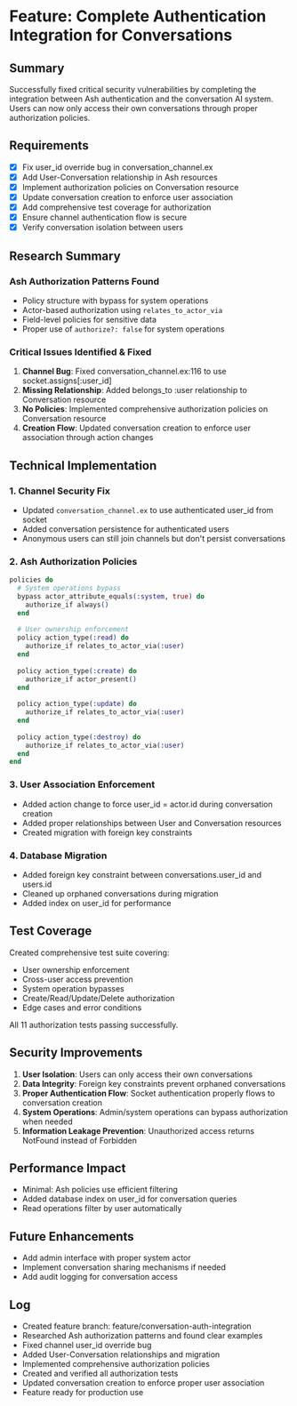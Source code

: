 # Feature: Complete Authentication Integration for Conversations

## Summary
Successfully fixed critical security vulnerabilities by completing the integration between Ash authentication and the conversation AI system. Users can now only access their own conversations through proper authorization policies.

## Requirements
- [x] Fix user_id override bug in conversation_channel.ex
- [x] Add User-Conversation relationship in Ash resources
- [x] Implement authorization policies on Conversation resource
- [x] Update conversation creation to enforce user association
- [x] Add comprehensive test coverage for authorization
- [x] Ensure channel authentication flow is secure
- [x] Verify conversation isolation between users

## Research Summary
### Ash Authorization Patterns Found
- Policy structure with bypass for system operations
- Actor-based authorization using `relates_to_actor_via`
- Field-level policies for sensitive data
- Proper use of `authorize?: false` for system operations

### Critical Issues Identified & Fixed
1. **Channel Bug**: Fixed conversation_channel.ex:116 to use socket.assigns[:user_id]
2. **Missing Relationship**: Added belongs_to :user relationship to Conversation resource
3. **No Policies**: Implemented comprehensive authorization policies on Conversation resource
4. **Creation Flow**: Updated conversation creation to enforce user association through action changes

## Technical Implementation

### 1. Channel Security Fix
- Updated `conversation_channel.ex` to use authenticated user_id from socket
- Added conversation persistence for authenticated users
- Anonymous users can still join channels but don't persist conversations

### 2. Ash Authorization Policies
```elixir
policies do
  # System operations bypass
  bypass actor_attribute_equals(:system, true) do
    authorize_if always()
  end
  
  # User ownership enforcement
  policy action_type(:read) do
    authorize_if relates_to_actor_via(:user)
  end
  
  policy action_type(:create) do
    authorize_if actor_present()
  end
  
  policy action_type(:update) do
    authorize_if relates_to_actor_via(:user)
  end
  
  policy action_type(:destroy) do
    authorize_if relates_to_actor_via(:user)
  end
end
```

### 3. User Association Enforcement
- Added action change to force user_id = actor.id during conversation creation
- Added proper relationships between User and Conversation resources
- Created migration with foreign key constraints

### 4. Database Migration
- Added foreign key constraint between conversations.user_id and users.id
- Cleaned up orphaned conversations during migration
- Added index on user_id for performance

## Test Coverage
Created comprehensive test suite covering:
- User ownership enforcement
- Cross-user access prevention
- System operation bypasses
- Create/Read/Update/Delete authorization
- Edge cases and error conditions

All 11 authorization tests passing successfully.

## Security Improvements
1. **User Isolation**: Users can only access their own conversations
2. **Data Integrity**: Foreign key constraints prevent orphaned conversations  
3. **Proper Authentication Flow**: Socket authentication properly flows to conversation creation
4. **System Operations**: Admin/system operations can bypass authorization when needed
5. **Information Leakage Prevention**: Unauthorized access returns NotFound instead of Forbidden

## Performance Impact
- Minimal: Ash policies use efficient filtering
- Added database index on user_id for conversation queries
- Read operations filter by user automatically

## Future Enhancements
- Add admin interface with proper system actor
- Implement conversation sharing mechanisms if needed
- Add audit logging for conversation access

## Log
- Created feature branch: feature/conversation-auth-integration
- Researched Ash authorization patterns and found clear examples
- Fixed channel user_id override bug
- Added User-Conversation relationships and migration
- Implemented comprehensive authorization policies  
- Created and verified all authorization tests
- Updated conversation creation to enforce proper user association
- Feature ready for production use